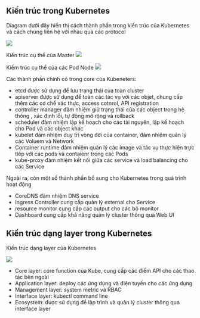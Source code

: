 

## Kiến trúc  trong Kubernetes


Diagram dưới đây hiển thị cách thành phần trong kiến trúc của Kubernetes và cách chúng liên hệ với nhau qua các protocol

![](https://jimmysong.io/kubernetes-handbook/images/kubernetes-high-level-component-archtecture.jpg)


Kiến trúc cụ thể của Master
![](https://jimmysong.io/kubernetes-handbook/images/kubernetes-master-arch.png)


Kiếm trúc cụ thể của các Pod Node
![](https://jimmysong.io/kubernetes-handbook/images/kubernetes-node-arch.png)

Các thành phần chính có trong core của Kubeneters:
- etcd được sử dụng để lưu trạng thái của toàn cluster
- apiserver được sử dụng để toàn các tác vụ với các objet, chung cấp thêm các cơ chế xác thực, access cotnrol, API registration
- controller manager đảm nhiệm giữ  trạng thái của các object trong hệ thống , xác định lỗi, tự động mở rộng và rollback
- scheduler đảm nhiệm lập kế hoạch cho các tài nguyên, lập kế hoạch cho Pod và các object khác 
- kubelet đảm nhiệm duy trì vòng đời của container, đảm nhiệm quản lý các Voluem và Network
- Container runtime đảm nhiệm quản lý các image và tác vụ thực hiện trực tiếp với các pods và contaienr trong các Pods
- kube-proxy đảm nhiệm kết nối giữa các service và load balancing cho các Service

Ngoài ra, còn một số thành phần bổ sung cho Kubernetes trong quá trình hoạt động
- CoreDNS đảm nhiệm DNS service
- Ingress Controller cung cấp quản lý external cho Service
- resource monitor cung cấp các output cho các bộ monitor
- Dashboard cung cấp khả năng quản lý cluster thông qua Web UI



## Kiến trúc dạng layer trong Kubernetes
Kiến trúc dạng layer của Kubernetes

![](https://jimmysong.io/kubernetes-handbook/images/kubernetes-layers-arch.png)

- Core layer: core function của Kube, cung cấp các điểm API cho các thao tác bên ngoài
- Application layer: deploy các ứng dụng và điện tuyến cho các ứng dụng
- Management layer: system metric và RBAC
- Interface layer: kubectl command line
- Ecosystem: được sử dụng để lập trình và quản lý cluster thông qua interface layer